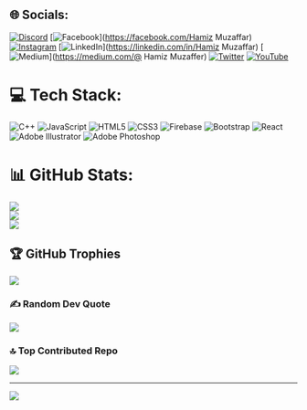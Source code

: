 
## 🌐 Socials:
[![Discord](https://img.shields.io/badge/Discord-%237289DA.svg?logo=discord&logoColor=white)](https://discord.gg/Hamizz#0608) [![Facebook](https://img.shields.io/badge/Facebook-%231877F2.svg?logo=Facebook&logoColor=white)](https://facebook.com/Hamiz Muzaffar) [![Instagram](https://img.shields.io/badge/Instagram-%23E4405F.svg?logo=Instagram&logoColor=white)](https://instagram.com/hamizmuzaffar) [![LinkedIn](https://img.shields.io/badge/LinkedIn-%230077B5.svg?logo=linkedin&logoColor=white)](https://linkedin.com/in/Hamiz Muzaffar) [![Medium](https://img.shields.io/badge/Medium-12100E?logo=medium&logoColor=white)](https://medium.com/@ Hamiz Muzaffer) [![Twitter](https://img.shields.io/badge/Twitter-%231DA1F2.svg?logo=Twitter&logoColor=white)](https://twitter.com/@hamiz_muzaffer) [![YouTube](https://img.shields.io/badge/YouTube-%23FF0000.svg?logo=YouTube&logoColor=white)](https://youtube.com/@@hamizmuzaffar9754) 

# 💻 Tech Stack:
![C++](https://img.shields.io/badge/c++-%2300599C.svg?style=for-the-badge&logo=c%2B%2B&logoColor=white) ![JavaScript](https://img.shields.io/badge/javascript-%23323330.svg?style=for-the-badge&logo=javascript&logoColor=%23F7DF1E) ![HTML5](https://img.shields.io/badge/html5-%23E34F26.svg?style=for-the-badge&logo=html5&logoColor=white) ![CSS3](https://img.shields.io/badge/css3-%231572B6.svg?style=for-the-badge&logo=css3&logoColor=white) ![Firebase](https://img.shields.io/badge/firebase-%23039BE5.svg?style=for-the-badge&logo=firebase) ![Bootstrap](https://img.shields.io/badge/bootstrap-%23563D7C.svg?style=for-the-badge&logo=bootstrap&logoColor=white) ![React](https://img.shields.io/badge/react-%2320232a.svg?style=for-the-badge&logo=react&logoColor=%2361DAFB) ![Adobe Illustrator](https://img.shields.io/badge/adobeillustrator-%23FF9A00.svg?style=for-the-badge&logo=adobeillustrator&logoColor=white) ![Adobe Photoshop](https://img.shields.io/badge/adobephotoshop-%2331A8FF.svg?style=for-the-badge&logo=adobephotoshop&logoColor=white)
# 📊 GitHub Stats:
![](https://github-readme-stats.vercel.app/api?username=HamizMuzaffer&theme=dark&hide_border=false&include_all_commits=false&count_private=false)<br/>
![](https://github-readme-streak-stats.herokuapp.com/?user=HamizMuzaffer&theme=dark&hide_border=false)<br/>
![](https://github-readme-stats.vercel.app/api/top-langs/?username=HamizMuzaffer&theme=dark&hide_border=false&include_all_commits=false&count_private=false&layout=compact)

## 🏆 GitHub Trophies
![](https://github-profile-trophy.vercel.app/?username=HamizMuzaffer&theme=gruvbox&no-frame=false&no-bg=true&margin-w=4)

### ✍️ Random Dev Quote
![](https://quotes-github-readme.vercel.app/api?type=horizontal&theme=radical)

### 🔝 Top Contributed Repo
![](https://github-contributor-stats.vercel.app/api?username=HamizMuzaffer&limit=5&theme=dark&combine_all_yearly_contributions=true)

---
[![](https://visitcount.itsvg.in/api?id=HamizMuzaffer&icon=0&color=0)](https://visitcount.itsvg.in)

<!-- Proudly created with GPRM ( https://gprm.itsvg.in ) -->
